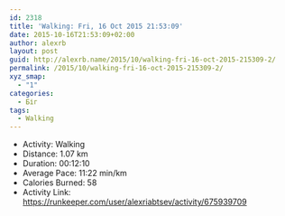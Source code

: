 ```yaml
---
id: 2318
title: 'Walking: Fri, 16 Oct 2015 21:53:09'
date: 2015-10-16T21:53:09+02:00
author: alexrb
layout: post
guid: http://alexrb.name/2015/10/walking-fri-16-oct-2015-215309-2/
permalink: /2015/10/walking-fri-16-oct-2015-215309-2/
xyz_smap:
  - "1"
categories:
  - Біг
tags:
  - Walking
---
```

<ul class="rk-list">
  <li class="rk-activity">
    Activity: Walking
  </li>
  <li class="rk-distance">
    Distance: 1.07 km
  </li>
  <li class="rk-duration">
    Duration: 00:12:10
  </li>
  <li class="rk-avg-pace">
    Average Pace: 11:22 min/km
  </li>
  <li class="rk-calories">
    Calories Burned: 58
  </li>
  <li class="rk-activity-link">
    Activity Link: <a href="https://runkeeper.com/user/alexriabtsev/activity/675939709">https://runkeeper.com/user/alexriabtsev/activity/675939709</a>
  </li>
</ul>
